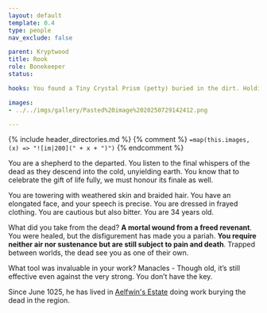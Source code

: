 ```yaml
---
layout: default
template: 0.4
type: people
nav_exclude: false

parent: Kryptwood
title: Rook
role: Bonekeeper
status: 

hooks: You found a Tiny Crystal Prism (petty) buried in the dirt. Holding up to the light shows visions of an unknown location deep within the Wood. Sometimes you feel a presence looking back at you. You don't recognise the location or know how to get there. But in your vision, you see an unbelievably tall wall, and the sun setting on its far right. You are surrounded by woods that almost glitter with the last sun rays.

images: 
- ../../imgs/gallery/Pasted%20image%2020250729142412.png

---
```


{% include header_directories.md %}
{% comment %}
`=map(this.images, (x) => "![im|200](" + x + ")")`
{% endcomment %}

You are a shepherd to the departed. You listen to the final whispers of the dead as they descend into the cold, unyielding earth. You know that to celebrate the gift of life fully, we must honour its finale as well.

You are towering with weathered skin and braided hair. You have an elongated face, and your speech is precise. You are dressed in frayed clothing. You are cautious but also bitter. You are 34 years old.

What did you take from the dead?
**A mortal wound from a freed revenant**. You were healed, but the disfigurement has made you a pariah. **You require neither air nor sustenance but are still subject to pain and death**. Trapped between worlds, the dead see you as one of their own.

What tool was invaluable in your work?
Manacles - Though old, it’s still effective even against the very strong. You don’t have the key.

Since June 1025, he has lived in [Aelfwin's Estate](AelfwinEstate.md) doing work burying the dead in the region.